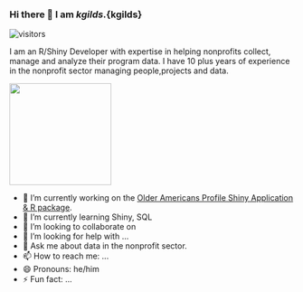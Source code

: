 ### Hi there 👋 I am ${kgilds}.${kgilds}



![visitors](https://visitor-badge.glitch.me/badge?page_id=page.id)

I am an R/Shiny Developer with expertise in helping nonprofits collect, manage and analyze their program data. I have 10 plus years of experience in the nonprofit sector managing people,projects and data.


<img height="180em" src="https://github-readme-stats.vercel.app/api?username=kgilds&show_icons=true&hide_border=true&&count_private=true&include_all_commits=true" />

- 🔭 I’m currently working on the [Older Americans Profile Shiny Application & R package](https://tidydatabykwg57.shinyapps.io/ACLOlderAmericansProfile/). 
- 🌱 I’m currently learning Shiny, SQL
- 👯 I’m looking to collaborate on 
- 🤔 I’m looking for help with ...
- 💬 Ask me about data in the nonprofit sector.
- 📫 How to reach me: ...
- 😄 Pronouns: he/him
- ⚡ Fun fact: ...


<!--
**kgilds/kgilds** is a ✨ _special_ ✨ repository because its `README.md` (this file) appears on your GitHub profile.

Here are some ideas to get you started:


-->
